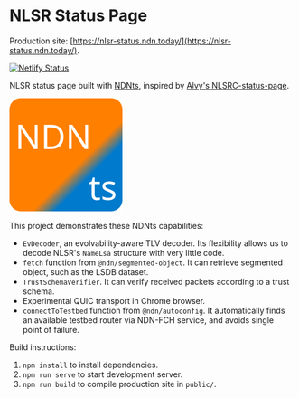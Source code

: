 # NLSR Status Page

Production site: [https://nlsr-status.ndn.today/](https://nlsr-status.ndn.today/).

[![Netlify Status](https://api.netlify.com/api/v1/badges/39272f39-d775-4314-8573-6d70ee8d8a7a/deploy-status)](https://nlsr-status.ndn.today/)

NLSR status page built with [NDNts](https://yoursunny.com/p/NDNts/), inspired by [Alvy's NLSRC-status-page](https://github.com/alvyC/NLSR-status-page).

![NDNts logo](public/logo.svg)

This project demonstrates these NDNts capabilities:

* `EvDecoder`, an evolvability-aware TLV decoder.
  Its flexibility allows us to decode NLSR's `NameLsa` structure with very little code.
* `fetch` function from `@ndn/segmented-object`.
  It can retrieve segmented object, such as the LSDB dataset.
* `TrustSchemaVerifier`.
  It can verify received packets according to a trust schema.
* Experimental QUIC transport in Chrome browser.
* `connectToTestbed` function from `@ndn/autoconfig`.
  It automatically finds an available testbed router via NDN-FCH service, and avoids single point of failure.

Build instructions:

1. `npm install` to install dependencies.
2. `npm run serve` to start development server.
3. `npm run build` to compile production site in `public/`.
